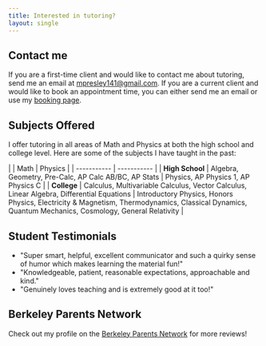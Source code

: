 ```yaml
---
title: Interested in tutoring?
layout: single
---
```



## Contact me

If you are a first-time client and would like to contact me about tutoring, send me an email at [mpresley141@gmail.com](mailto:mpresley141@gmail.com). If you are a current client and would like to book an appointment time, you can either send me an email or use my [booking page](https://calendar.app.google/HbXDVZ46hy8n25CFA).

## Subjects Offered

I offer tutoring in all areas of Math and Physics at both the high school and college level. Here are some of the subjects I have taught in the past: 

| | Math | Physics |
| ----------- | ----------- |
| **High School** | Algebra, Geometry, Pre-Calc, AP Calc AB/BC, AP Stats | Physics, AP Physics 1, AP Physics C | 
| **College** | Calculus, Multivariable Calculus, Vector Calculus, Linear Algebra, Differential Equations | Introductory Physics, Honors Physics, Electricity & Magnetism, Thermodynamics, Classical Dynamics, Quantum Mechanics, Cosmology, General Relativity | 


## Student Testimonials

- "Super smart, helpful, excellent communicator and such a quirky sense of humor which makes learning the material fun!"
 - "Knowledgeable, patient, reasonable expectations, approachable and kind."
 - "Genuinely loves teaching and is extremely good at it too!" 


## Berkeley Parents Network

Check out my profile on the [Berkeley Parents Network](https://www.berkeleyparentsnetwork.org/recommend/org/morgan-presley-math-physics-tutoring) for more reviews!
 